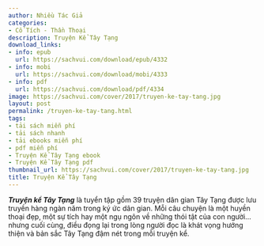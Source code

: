 ```yaml
---
author: Nhiều Tác Giả
categories:
- Cổ Tích - Thần Thoại
description: Truyện Kể Tây Tạng
download_links:
- info: epub
  url: https://sachvui.com/download/epub/4332
- info: mobi
  url: https://sachvui.com/download/mobi/4333
- info: pdf
  url: https://sachvui.com/download/pdf/4334
image: https://sachvui.com/cover/2017/truyen-ke-tay-tang.jpg
layout: post
permalink: /truyen-ke-tay-tang.html
tags:
- tải sách miễn phí
- tải sách nhanh
- tải ebooks miễn phí
- pdf miễn phí
- Truyện Kể Tây Tạng ebook
- Truyện Kể Tây Tạng pdf
thumbnail_url: https://sachvui.com/cover/2017/truyen-ke-tay-tang.jpg
title: Truyện Kể Tây Tạng
---
```


 <div class="item-desc text-justify"> <p><strong><em>Truyện kể Tây Tạng</em></strong> là tuyển tập gồm 39 truyện dân gian Tây Tạng được lưu truyền hàng ngàn năm trong ký ức dân gian. Mỗi câu chuyện là một huyền thoại đẹp, một sự tích hay một ngụ ngôn về những thói tật của con người... nhưng cuối cùng, điều đọng lại trong lòng người đọc là khát vọng hướng thiện và bản sắc Tây Tạng đậm nét trong mỗi truyện kể.</p> </div>